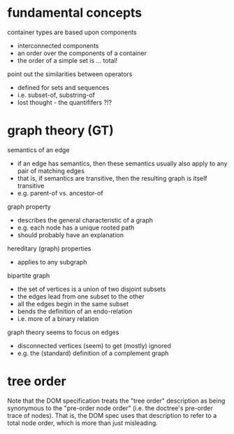 
# fundamental concepts

container types are based upon components
- interconnected components
- an order over the components of a container
- the order of a simple set is ... total!

point out the similarities between operators
- defined for sets and sequences
- i.e. subset-of, substring-of
- lost thought - the quantififers ?!?

# graph theory (GT)

semantics of an edge
- if an edge has semantics, then these semantics
  usually also apply to any pair of matching edges
- that is, if semantics are transitive, then the
  resulting graph is itself transitive
- e.g. parent-of vs. ancestor-of

graph property
- describes the general characteristic of a graph
- e.g. each node has a unique rooted path
- should probably have an explanation

hereditary (graph) properties
- applies to any subgraph

bipartite graph
- the set of vertices is a union of two disjoint subsets
- the edges lead from one subset to the other
- all the edges begin in the same subset
- bends the definition of an endo-relation
- i.e. more of a binary relation

graph theory seems to focus on edges
- disconnected vertices (seem) to get (mostly) ignored
- e.g. the (standard) definition of a complement graph

# tree order

Note that the DOM specification treats the "tree order" description as being
synonymous to the "pre-order node order" (i.e. the doctree's pre-order trace
of nodes). That is, the DOM spec uses that description to refer to a total
node order, which is more than just misleading.
